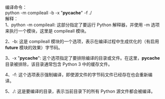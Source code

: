 编译命令：  
python -m compileall -b -x "__pycache__" -f ./  
解释：  
1、python -m compileall: 这部分指定了要运行 Python 解释器，并使用 -m 选项来执行一个模块，这里是 compileall 模块。

2、-b: 这是 compileall 模块的一个选项，表示在编译过程中生成优化的（有启用 __future__ 模块的效果）字节码。

3、-x "__pycache__": 这个选项指定了要排除编译的目录或文件。在这里，__pycache__ 目录被排除，该目录通常包含 Python 3 中的缓存文件。

4、-f: 这个选项表示强制编译，即使源文件的字节码文件已经存在也会重新编译。

5、./: 这是要编译的目录，表示当前目录下的所有 Python 源文件都会被编译。
